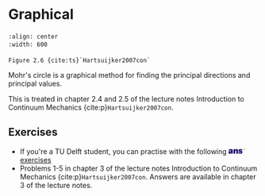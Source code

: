 ```{index} Mohr's circle
```

# Graphical

```{figure} ./graphical_data/image.png
:align: center
:width: 600

Figure 2.6 {cite:ts}`Hartsuijker2007con`
```

Mohr's circle is a graphical method for finding the principal directions and principal values.

This is treated in chapter 2.4 and 2.5 of the lecture notes Introduction to Continuum Mechanics {cite:p}`Hartsuijker2007con`.

## Exercises
- If you're a TU Delft student, you can practise with the following [<img height="12px" src="../../images/ANS.svg" alt="ANS"> exercises](https://ans.app/digital_test/assignments/1178029/results/new)
- Problems 1-5 in chapter 3 of the lecture notes Introduction to Continuum Mechanics {cite:p}`Hartsuijker2007con`. Answers are available in chapter 3 of the lecture notes.